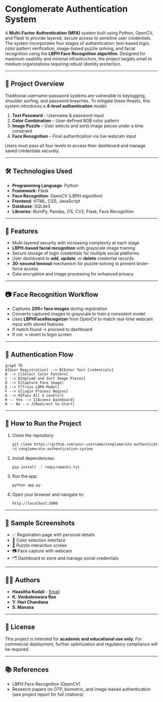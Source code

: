 # Conglomerate Authentication System

A **Multi-Factor Authentication (MFA)** system built using Python, OpenCV, and Flask to provide layered, secure access to sensitive user credentials. The system incorporates four stages of authentication: text-based login, color pattern verification, image-based puzzle solving, and facial recognition using the **LBPH Face Recognition algorithm**. Designed for maximum usability and minimal infrastructure, the project targets small to medium organizations requiring robust identity protection.

---

## 🔐 Project Overview

Traditional username-password systems are vulnerable to keylogging, shoulder surfing, and password breaches. To mitigate these threats, this system introduces a **4-level authentication** model:

1. **Text Password** – Username & password input
2. **Color Combination** – User-defined RGB color pattern
3. **Image Puzzle** – User selects and sorts image pieces under a time constraint
4. **Face Recognition** – Final authentication via live webcam input

Users must pass all four levels to access their dashboard and manage saved credentials securely.

---

## 🛠️ Technologies Used

- **Programming Language**: Python
- **Framework**: Flask
- **Face Recognition**: OpenCV (LBPH algorithm)
- **Frontend**: HTML, CSS, JavaScript
- **Database**: SQLite3
- **Libraries**: NumPy, Pandas, OS, CV2, Flask, Face Recognition

---

## 🧠 Features

- Multi-layered security with increasing complexity at each stage
- **LBPH-based facial recognition** with grayscale image training
- Secure storage of login credentials for multiple social platforms
- User dashboard to **add**, **update**, or **delete** credential records
- **30-second timeout** mechanism for puzzle-solving to prevent brute-force access
- Data encryption and image processing for enhanced privacy

---

## 📷 Face Recognition Workflow

- Captures **200+ face images** during registration
- Converts captured images to grayscale to train a consistent model
- Uses **LBPHFaceRecognizer** from OpenCV to match real-time webcam input with stored features
- If match found → proceed to dashboard  
- If not → revert to login screen

---

## 🧩 Authentication Flow

```mermaid
graph TD
A[User Registration] --> B[Enter Text Credentials]
B --> C[Select Color Pattern]
C --> D[Upload and Sort Image Pieces]
D --> E[Capture Face Image]
E --> F[Train LBPH Model]
F --> G[Login Process Begins]
G --> H{Pass All 4 Levels?}
H -- Yes --> I[Access Dashboard]
H -- No --> J[Redirect to Start]
````

---

## 📁 How to Run the Project

1. Clone the repository:

   ```bash
   git clone https://github.com/your-username/conglomerate-authentication-system.git
   cd conglomerate-authentication-system
   ```

2. Install dependencies:

   ```bash
   pip install -r requirements.txt
   ```

3. Run the app:

   ```bash
   python app.py
   ```

4. Open your browser and navigate to:

   ```
   http://localhost:5000
   ```

---

## 🧪 Sample Screenshots

* ✅ Registration page with personal details
* 🎨 Color selection interface
* 🧩 Puzzle interaction screen
* 📷 Face capture with webcam
* 🗂️ Dashboard to store and manage social credentials

---

## 👨‍💻 Authors

* **Haasitha Kodali** - [Email](mailto:kodalihaasitha@gmail.com)
* **K. Venkateswara Rao**
* **Y. Hari Chandana**
* **S. Manasa**

---

## 🧾 License

This project is intended for **academic and educational use only**. For commercial deployment, further optimization and regulatory compliance will be required.

---

## 📚 References

* LBPH Face Recognition (OpenCV)
* Research papers on OTP, biometric, and image-based authentication (see project report for full citations)
